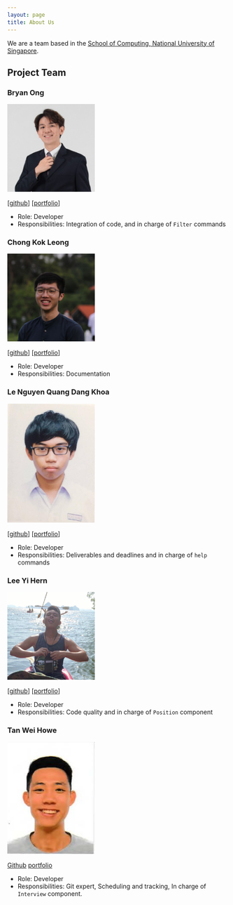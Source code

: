```yaml
---
layout: page
title: About Us
---
```


We are a team based in the [School of Computing, National University of Singapore](http://www.comp.nus.edu.sg).

## Project Team

### Bryan Ong

<img src="images/likeabowx.png" width="200px">

[[github](https://github.com/likeabowx)]
[[portfolio](team/likeabowx.md)]

* Role: Developer
* Responsibilities: Integration of code, and in charge of `Filter` commands

### Chong Kok Leong

<img src="images/sethckl.png" width="200px">

[[github](http://github.com/SethCKL)]
[[portfolio](team/SethCKL.md)]

* Role: Developer
* Responsibilities: Documentation

### Le Nguyen Quang Dang Khoa

<img src="images/khoahre123.png" width="200px">

[[github](https://github.com/khoahre123)] [[portfolio](team/khoahre123.md)]

* Role: Developer
* Responsibilities: Deliverables and deadlines and in charge of 
`help` commands

### Lee Yi Hern

<img src="images/yihern-lee.png" width="200px">

[[github](https://github.com/YiHern-Lee)]
[[portfolio](team/yihern-lee.md)]

* Role: Developer
* Responsibilities: Code quality and in charge of `Position` component  

### Tan Wei Howe

<img src="images/goalfix.png" width="200px">

[Github](http://github.com/goalfix)
[portfolio](team/goalfix.md)

* Role: Developer
* Responsibilities: Git expert, Scheduling and tracking, In charge of `Interview` component.
